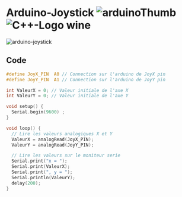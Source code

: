 # Arduino-Joystick ![arduinoThumb](https://github.com/ICAREMAKER/Arduino-Joystick/assets/107696317/67612c61-e604-421f-aad0-09c4682e8026) ![C++-Logo wine](https://github.com/ICAREMAKER/Arduino-Joystick/assets/107696317/26bac965-a9c8-4bb2-8c40-aaca1e19b7a5)

![arduino-joystick](https://github.com/ICAREMAKER/Arduino-Joystick/assets/107696317/2746aea8-fc4c-4911-af78-6b3a5a4b50cb)


## Code
```C
#define JoyX_PIN  A0 // Connection sur l'arduino de JoyX pin
#define JoyY_PIN  A1 // Connection sur l'arduino de JoyY pin

int ValeurX = 0; // Valeur initiale de l'axe X
int ValeurY = 0; // Valeur initiale de l'axe Y

void setup() {
  Serial.begin(9600) ;
}

void loop() {
  // Lire les valeurs analogiques X et Y 
  ValeurX = analogRead(JoyX_PIN);
  ValeurY = analogRead(JoyY_PIN);

  // Lire les valeurs sur le moniteur serie
  Serial.print("x = ");
  Serial.print(ValeurX);
  Serial.print(", y = ");
  Serial.println(ValeurY);
  delay(200);
}
```
